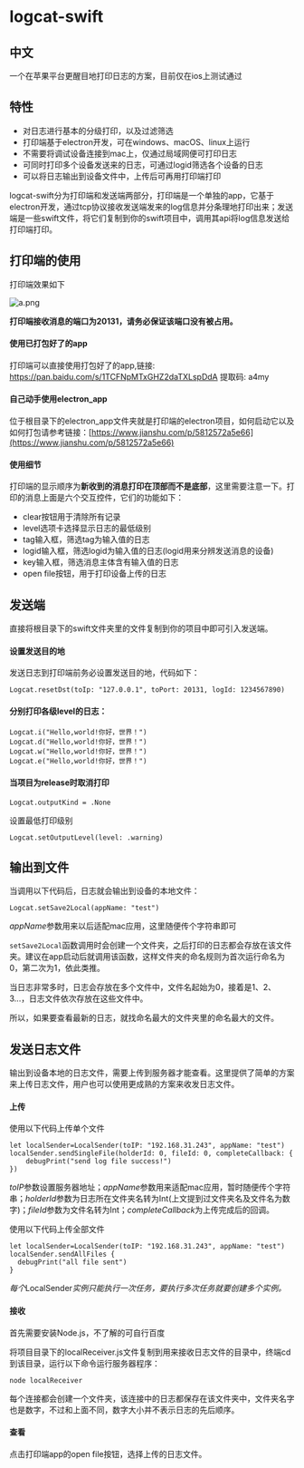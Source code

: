 # logcat-swift

## 中文

一个在苹果平台更醒目地打印日志的方案，目前仅在ios上测试通过

##  特性

* 对日志进行基本的分级打印，以及过滤筛选
* 打印端基于electron开发，可在windows、macOS、linux上运行
* 不需要将调试设备连接到mac上，仅通过局域网便可打印日志
* 可同时打印多个设备发送来的日志，可通过logid筛选各个设备的日志
* 可以将日志输出到设备文件中，上传后可再用打印端打印

logcat-swift分为打印端和发送端两部分，打印端是一个单独的app，它基于electron开发，通过tcp协议接收发送端发来的log信息并分条理地打印出来；发送端是一些swift文件，将它们复制到你的swift项目中，调用其api将log信息发送给打印端打印。

##  打印端的使用

打印端效果如下

![a.png](https://pic.images.ac.cn/image/5e8f309cf0fa0)



**打印端接收消息的端口为20131，请务必保证该端口没有被占用。**

#### 使用已打包好了的app

打印端可以直接使用打包好了的app,链接: https://pan.baidu.com/s/1TCFNpMTxGHZ2daTXLspDdA 提取码: a4my

#### 自己动手使用electron_app

位于根目录下的electron_app文件夹就是打印端的electron项目，如何启动它以及如何打包请参考链接：[https://www.jianshu.com/p/5812572a5e66](https://www.jianshu.com/p/5812572a5e66)

#### 使用细节

打印端的显示顺序为**新收到的消息打印在顶部而不是底部**，这里需要注意一下。打印的消息上面是六个交互控件，它们的功能如下：

* clear按钮用于清除所有记录
* level选项卡选择显示日志的最低级别
* tag输入框，筛选tag为输入值的日志
* logid输入框，筛选logid为输入值的日志(logid用来分辨发送消息的设备)
* key输入框，筛选消息主体含有输入值的日志
* open file按钮，用于打印设备上传的日志

## 发送端

直接将根目录下的swift文件夹里的文件复制到你的项目中即可引入发送端。

#### 设置发送目的地

发送日志到打印端前务必设置发送目的地，代码如下：

```
Logcat.resetDst(toIp: "127.0.0.1", toPort: 20131, logId: 1234567890)
```

#### 分别打印各级level的日志：

```
Logcat.i("Hello,world!你好，世界！")
Logcat.d("Hello,world!你好，世界！")
Logcat.w("Hello,world!你好，世界！")
Logcat.e("Hello,world!你好，世界！")
```

#### 当项目为release时取消打印

```
Logcat.outputKind = .None
```

设置最低打印级别

```
Logcat.setOutputLevel(level: .warning)
```

## 输出到文件

当调用以下代码后，日志就会输出到设备的本地文件：

```
Logcat.setSave2Local(appName: "test")
```

*appName*参数用来以后适配mac应用，这里随便传个字符串即可

```setSave2Local```函数调用时会创建一个文件夹，之后打印的日志都会存放在该文件夹。建议在app启动后就调用该函数，这样文件夹的命名规则为首次运行命名为0，第二次为1，依此类推。

当日志非常多时，日志会存放在多个文件中，文件名起始为0，接着是1、2、3...，日志文件依次存放在这些文件中。

所以，如果要查看最新的日志，就找命名最大的文件夹里的命名最大的文件。

## 发送日志文件

输出到设备本地的日志文件，需要上传到服务器才能查看。这里提供了简单的方案来上传日志文件，用户也可以使用更成熟的方案来收发日志文件。

#### 上传

使用以下代码上传单个文件

```
let localSender=LocalSender(toIP: "192.168.31.243", appName: "test")
localSender.sendSingleFile(holderId: 0, fileId: 0, completeCallback: {
    debugPrint("send log file success!")
})
```

*toIP*参数设置服务器地址；*appName*参数用来适配mac应用，暂时随便传个字符串；*holderId*参数为日志所在文件夹名转为Int(上文提到过文件夹名及文件名为数字)；*fileId*参数为文件名转为Int；*completeCallback*为上传完成后的回调。

使用以下代码上传全部文件

```
let localSender=LocalSender(toIP: "192.168.31.243", appName: "test")
localSender.sendAllFiles {
  debugPrint("all file sent")
}
```

*每个*LocalSender*实例只能执行一次任务，要执行多次任务就要创建多个实例。*

#### 接收

首先需要安装Node.js，不了解的可自行百度

将项目目录下的localReceiver.js文件复制到用来接收日志文件的目录中，终端cd到该目录，运行以下命令运行服务器程序：

```node localReceiver```

每个连接都会创建一个文件夹，该连接中的日志都保存在该文件夹中，文件夹名字也是数字，不过和上面不同，数字大小并不表示日志的先后顺序。

#### 查看

点击打印端app的open file按钮，选择上传的日志文件。

